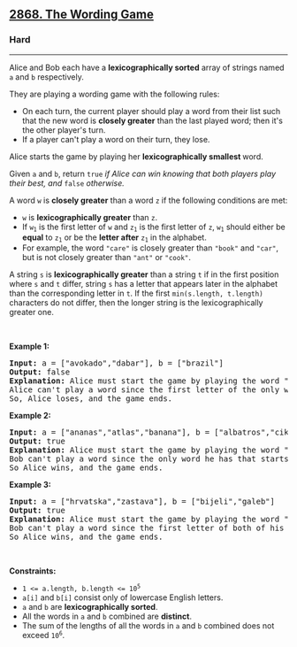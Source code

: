 <h2><a href="https://leetcode.com/problems/the-wording-game/">2868. The Wording Game</a></h2><h3>Hard</h3><hr><div><p>Alice and Bob each have a <strong>lexicographically sorted</strong> array of strings named <code>a</code> and <code>b</code> respectively.</p>

<p>They are playing a wording game with the following rules:</p>

<ul>
	<li>On each turn, the current player should play a word from their list such that the new word is <strong>closely greater</strong> than the last played word; then it's the other player's turn.</li>
	<li>If a player can't play a word on their turn, they lose.</li>
</ul>

<p>Alice starts the game by playing her <strong>lexicographically </strong><strong>smallest </strong>word.</p>

<p>Given <code>a</code> and <code>b</code>, return <code>true</code> <em>if Alice can win knowing that both players play their best, and</em> <code>false</code> <em>otherwise.</em></p>

<p>A word <code>w</code> is <strong>closely greater</strong> than a word <code>z</code> if the following conditions are met:</p>

<ul>
	<li><code>w</code> is <strong>lexicographically greater</strong> than <code>z</code>.</li>
	<li>If <code>w<sub>1</sub></code> is the first letter of <code>w</code> and <code>z<sub>1</sub></code> is the first letter of <code>z</code>, <code>w<sub>1</sub></code> should either be <strong>equal</strong> to <code>z<sub>1</sub></code> or be the <strong>letter after</strong> <code>z<sub>1</sub></code> in the alphabet.</li>
	<li>For example, the word <code>"care"</code> is closely greater than <code>"book"</code> and <code>"car"</code>, but is not closely greater than <code>"ant"</code> or <code>"cook"</code>.</li>
</ul>

<p>A string <code>s</code> is <b>lexicographically </b><strong>greater</strong> than a string <code>t</code> if in the first position where <code>s</code> and <code>t</code> differ, string <code>s</code> has a letter that appears later in the alphabet than the corresponding letter in <code>t</code>. If the first <code>min(s.length, t.length)</code> characters do not differ, then the longer string is the lexicographically greater one.</p>

<p>&nbsp;</p>
<p><strong class="example">Example 1:</strong></p>

<pre><strong>Input:</strong> a = ["avokado","dabar"], b = ["brazil"]
<strong>Output:</strong> false
<strong>Explanation:</strong> Alice must start the game by playing the word "avokado" since it's her smallest word, then Bob plays his only word, "brazil", which he can play because its first letter, 'b', is the letter after Alice's word's first letter, 'a'.
Alice can't play a word since the first letter of the only word left is not equal to 'b' or the letter after 'b', 'c'.
So, Alice loses, and the game ends.</pre>

<p><strong class="example">Example 2:</strong></p>

<pre><strong>Input:</strong> a = ["ananas","atlas","banana"], b = ["albatros","cikla","nogomet"]
<strong>Output:</strong> true
<strong>Explanation:</strong> Alice must start the game by playing the word "ananas".
Bob can't play a word since the only word he has that starts with the letter 'a' or 'b' is "albatros", which is smaller than Alice's word.
So Alice wins, and the game ends.</pre>

<p><strong class="example">Example 3:</strong></p>

<pre><strong>Input:</strong> a = ["hrvatska","zastava"], b = ["bijeli","galeb"]
<strong>Output:</strong> true
<strong>Explanation:</strong> Alice must start the game by playing the word "hrvatska".
Bob can't play a word since the first letter of both of his words are smaller than the first letter of Alice's word, 'h'.
So Alice wins, and the game ends.
</pre>

<p>&nbsp;</p>
<p><strong>Constraints:</strong></p>

<ul>
	<li><code>1 &lt;= a.length, b.length &lt;= 10<sup>5</sup></code></li>
	<li><code>a[i]</code> and <code>b[i]</code> consist only of lowercase English letters.</li>
	<li><code>a</code> and <code>b</code> are <strong>lexicographically sorted</strong>.</li>
	<li>All the words in <code>a</code> and <code>b</code> combined are <strong>distinct</strong>.</li>
	<li>The sum of the lengths of all the words in <code>a</code> and <code>b</code> combined does not exceed <code>10<sup>6</sup></code>.</li>
</ul>
</div>